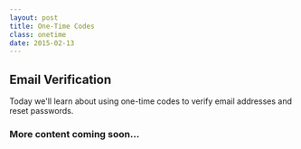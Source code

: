 ```yaml
---
layout: post
title: One-Time Codes
class: onetime
date: 2015-02-13
---
```


## Email Verification

Today we'll learn about using one-time codes to verify email addresses and reset passwords.

### More content coming soon&hellip;
